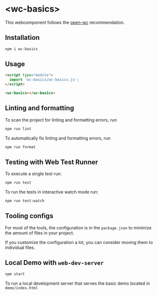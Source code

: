 # \<wc-basics>

This webcomponent follows the [open-wc](https://github.com/open-wc/open-wc) recommendation.

## Installation

```bash
npm i wc-basics
```

## Usage

```html
<script type="module">
  import 'wc-basics/wc-basics.js';
</script>

<wc-basics></wc-basics>
```

## Linting and formatting

To scan the project for linting and formatting errors, run

```bash
npm run lint
```

To automatically fix linting and formatting errors, run

```bash
npm run format
```

## Testing with Web Test Runner

To execute a single test run:

```bash
npm run test
```

To run the tests in interactive watch mode run:

```bash
npm run test:watch
```


## Tooling configs

For most of the tools, the configuration is in the `package.json` to minimize the amount of files in your project.

If you customize the configuration a lot, you can consider moving them to individual files.

## Local Demo with `web-dev-server`

```bash
npm start
```

To run a local development server that serves the basic demo located in `demo/index.html`
